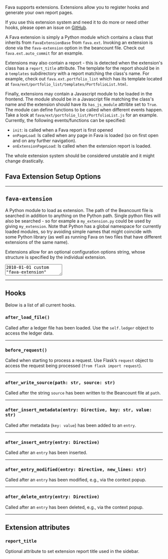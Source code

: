 Fava supports extensions. Extensions allow you to register hooks and generate
your own report pages.

If you use this extension system and need it to do more or need other hooks,
please open an issue on [GitHub](https://github.com/beancount/fava/issues).

A Fava extension is simply a Python module which contains a class that inherits
from `FavaExtensionBase` from `fava.ext`. Invoking an extension is done via the
`fava-extension` option in the beancount file. Check out `fava.ext.auto_commit`
for an example.

Extensions may also contain a report - this is detected when the extension's
class has a `report_title` attribute. The template for the report should be in a
`templates` subdirectory with a report matching the class's name. For example,
check out `fava.ext.portfolio_list` which has its template located at
`fava/ext/portfolio_list/templates/PortfolioList.html`.

Finally, extensions may contain a Javascript module to be loaded in the
frontend. The module should be in a Javascript file matching the class's name
and the extension should have its `has_js_module` attribte set to `True`. The
module can define functions to be called when different events happen. Take a
look at `fava/ext/portfolio_list/PortfolioList.js` for an example. Currently,
the following events/functions can be specified:

-   `init`: is called when a Fava report is first opened
-   `onPageLoad`: Is called when any page in Fava is loaded (so on first open
    and on any further navigation).
-   `onExtensionPageLoad`: Is called when the extension report is loaded.

The whole extension system should be considered unstable and it might change
drastically.

## Fava Extension Setup Options

---

## `fava-extension`

A Python module to load as extension. The path of the Beancount file is searched
in addition to anything on the Python path. Single python files will also be
searched - so for example a `my_extension.py` could be used by giving
`my_extension`. Note that Python has a global namespace for currently loaded
modules, so try avoiding simple names that might coincide with some Python
library (as well as running Fava on two files that have different extensions of
the same name).

Extensions allow for an optional configuration options string, whose structure
is specified by the individual extension.

<pre><textarea is="beancount-textarea">
2010-01-01 custom "fava-extension" "extension-name"
2010-01-01 custom "fava-extension" "extension-with-options" "{'option': 'config_value'}"</textarea></pre>

---

## Hooks

Below is a list of all current hooks.

### `after_load_file()`

Called after a ledger file has been loaded. Use the `self.ledger` object to
access the ledger data.

---

### `before_request()`

Called when starting to process a request. Use Flask’s `request` object to
access the request being processed (`from flask import request`).

---

### `after_write_source(path: str, source: str)`

Called after the string `source` has been written to the Beancount file at
`path`.

---

### `after_insert_metadata(entry: Directive, key: str, value: str)`

Called after metadata (`key: value`) has been added to an `entry`.

---

### `after_insert_entry(entry: Directive)`

Called after an `entry` has been inserted.

---

### `after_entry_modified(entry: Directive, new_lines: str)`

Called after an `entry` has been modified, e.g., via the context popup.

---

### `after_delete_entry(entry: Directive)`

Called after an `entry` has been deleted, e.g., via the context popup.

---

## Extension attributes

### `report_title`

Optional attribute to set extension report title used in the sidebar.
